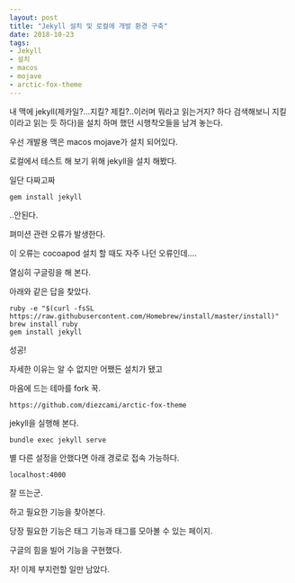 ```yaml
---
layout: post
title: "Jekyll 설치 및 로컬에 개발 환경 구축"
date: 2018-10-23
tags:
- Jekyll
- 설치
- macos
- mojave
- arctic-fox-theme
---
```


내 맥에 jekyll(제카일?...지킬? 제킬?..이러며 뭐라고 읽는거지? 하다 검색해보니 지킬이라고 읽는 듯 하다)을 설치 하며 했던 시행착오들을 남겨 놓는다.

우선 개발용 맥은 macos mojave가 설치 되어있다.

로컬에서 테스트 해 보기 위해 jekyll을 설치 해봤다.

일단 다짜고짜 
```
gem install jekyll
```
..안된다.

펴미션 관련 오류가 발생한다.

이 오류는 cocoapod 설치 할 때도 자주 나던 오류인데....

열심히 구글링을 해 본다.

아래와 같은 답을 찾았다.
```
ruby -e "$(curl -fsSL https://raw.githubusercontent.com/Homebrew/install/master/install)"
brew install ruby
gem install jekyll
```

성공!

자세한 이유는 알 수 없지만 어쨌든 설치가 됐고

마음에 드는 테마를 fork 꾹. 
```
https://github.com/diezcami/arctic-fox-theme
```

jekyll을 실행해 본다.

```
bundle exec jekyll serve
```

별 다른 설정을 안했다면 아래 경로로 접속 가능하다.
```
localhost:4000
```

잘 뜨는군.

하고 필요한 기능을 찾아본다.

당장 필요한 기능은 태그 기능과 태그를 모아볼 수 있는 페이지.

구글의 힘을 빌어 기능을 구현했다.



자! 이제 부지런할 일만 남았다.